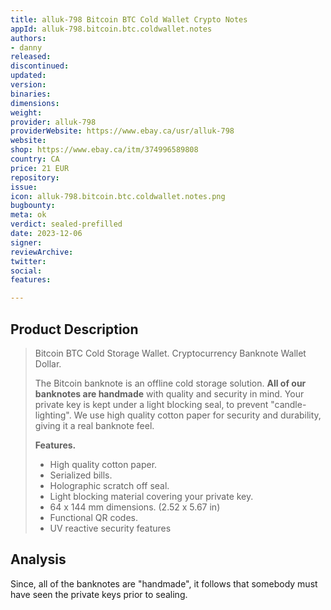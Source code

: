 ```yaml
---
title: alluk-798 Bitcoin BTC Cold Wallet Crypto Notes
appId: alluk-798.bitcoin.btc.coldwallet.notes
authors:
- danny
released: 
discontinued: 
updated: 
version: 
binaries: 
dimensions: 
weight: 
provider: alluk-798
providerWebsite: https://www.ebay.ca/usr/alluk-798
website: 
shop: https://www.ebay.ca/itm/374996589808
country: CA
price: 21 EUR
repository: 
issue: 
icon: alluk-798.bitcoin.btc.coldwallet.notes.png
bugbounty: 
meta: ok
verdict: sealed-prefilled
date: 2023-12-06
signer: 
reviewArchive: 
twitter: 
social:
features: 

---
```


## Product Description

  > Bitcoin BTC Cold Storage Wallet. Cryptocurrency Banknote Wallet Dollar.
  >
  > The Bitcoin banknote is an offline cold storage solution. **All of our banknotes are handmade** with quality and security in mind. Your private key is kept under a light blocking seal, to prevent "candle-lighting". We use high quality cotton paper for security and durability, giving it a real banknote feel. 
  >
  > **Features.**
  > 
  > - High quality cotton paper.
  > - Serialized bills.
  > - Holographic scratch off seal.
  > - Light blocking material covering your private key.
  > - 64 x 144 mm dimensions. (2.52 x 5.67 in)
  > - Functional QR codes.
  > - UV reactive security features

## Analysis 

Since, all of the banknotes are "handmade", it follows that somebody must have seen the private keys prior to sealing. 